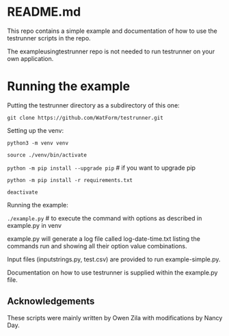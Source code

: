 # README.md

This repo contains a simple example and documentation of how to use the testrunner scripts in the repo.

The exampleusingtestrunner repo is not needed to run testrunner on your own application.

# Running the example

Putting the testrunner directory as a subdirectory of this one:

`git clone https://github.com/WatForm/testrunner.git`

Setting up the venv:

`python3 -m venv venv`

`source ./venv/bin/activate`

`python -m pip install --upgrade pip`  # if you want to upgrade pip

`python -m pip install -r requirements.txt`

`deactivate`

Running the example:

`./example.py`  # to execute the command with options as described in example.py in venv

example.py will generate a log file called log-date-time.txt listing the commands run and showing all their option value combinations.

Input files (inputstrings.py, test.csv) are provided to run example-simple.py.

Documentation on how to use testrunner is supplied within the example.py file.

## Acknowledgements

These scripts were mainly written by Owen Zila with modifications by Nancy Day.
